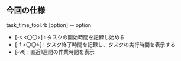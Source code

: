 ## 今回の仕様
task_time_tool.rb [option]
-- option
- [-s <〇〇>] : タスクの開始時間を記録し始める
- [-f <〇〇>] : タスク終了時間を記録し、タスクの実行時間を表示する
- [-vt] : 直近1週間の作業時間を表示


